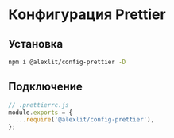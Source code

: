 # Конфигурация Prettier

## Установка

```sh
npm i @alexlit/config-prettier -D
```

## Подключение

```js
// .prettierrc.js
module.exports = {
  ...require('@alexlit/config-prettier'),
};
```
